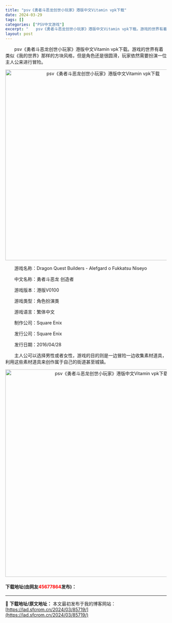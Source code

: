 ```yaml
---
title: "psv《勇者斗恶龙创世小玩家》港版中文Vitamin vpk下载"
date: 2024-03-29
tags: []
categories: ["PSV中文游戏"]
excerpt: "　　psv《勇者斗恶龙创世小玩家》港版中文Vitamin vpk下载。游戏的世界有着类似《我的世界》那样的方块风格，但是角色还是很圆滑，玩家依然需要扮演一位主人公来进行冒险。 　　游戏名称：Dragon Quest Builders - Alefgard o Fukkatsu Niseyo 　　中文&hellip;"
layout: post
---
```


 <p>　　psv《勇者斗恶龙创世小玩家》港版中文Vitamin vpk下载。游戏的世界有着类似《我的世界》那样的方块风格，但是角色还是很圆滑，玩家依然需要扮演一位主人公来进行冒险。</p> <p align="center"><img align="" border="0" src="https://lad.sfcrom.cn/wp-content/uploads/2024/03/20240329_660670605f68a.png" width="595" alt="psv《勇者斗恶龙创世小玩家》港版中文Vitamin vpk下载" /></p> <p>　　游戏名称：Dragon Quest Builders - Alefgard o Fukkatsu Niseyo</p> <p>　　中文名称：勇者斗恶龙 创造者</p> <p>　　游戏版本：港版V0100</p> <p>　　游戏类型：角色扮演类</p> <p>　　游戏语言：繁体中文</p> <p>　　制作公司：Square Enix</p> <p>　　发行公司：Square Enix</p> <p>　　发行日期：2016/04/28</p> <p>　　主人公可以选择男性或者女性，游戏的目的则是一边冒险一边收集素材道具，利用这些素材道具来创作属于自己的街道甚至城镇。</p> <p align="center"><img align="" border="0" src="https://lad.sfcrom.cn/wp-content/uploads/2024/03/20240329_66067065ab284.png" width="647" alt="psv《勇者斗恶龙创世小玩家》港版中文Vitamin vpk下载" /></p> <p><h4>下载地址(由网友<font color="red">45677864</font>发布)：</h4></p> 

---
📖 **下载地址/原文地址：** 本文最初发布于我的博客网站：[https://lad.sfcrom.cn/2024/03/85719/](https://lad.sfcrom.cn/2024/03/85719/)

